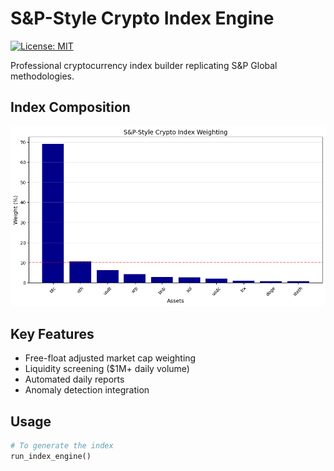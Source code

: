 # S&P-Style Crypto Index Engine

[![License: MIT](https://img.shields.io/badge/License-MIT-yellow.svg)](LICENSE)

Professional cryptocurrency index builder replicating S&P Global methodologies.

## Index Composition
![Index Composition](https://raw.githubusercontent.com/ArpitPandey9/SP-Crypto-Index-Engine/main/snp_crypto_index.png)

## Key Features
- Free-float adjusted market cap weighting
- Liquidity screening ($1M+ daily volume)
- Automated daily reports
- Anomaly detection integration

## Usage
```python
# To generate the index
run_index_engine()
